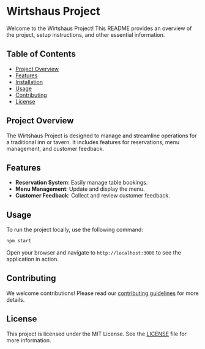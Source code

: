  # Wirtshaus Project

Welcome to the Wirtshaus Project! This README provides an overview of the project, setup instructions, and other essential information.

## Table of Contents
- [Project Overview](#project-overview)
- [Features](#features)
- [Installation](#installation)
- [Usage](#usage)
- [Contributing](#contributing)
- [License](#license)

## Project Overview
The Wirtshaus Project is designed to manage and streamline operations for a traditional inn or tavern. It includes features for reservations, menu management, and customer feedback.

## Features
- **Reservation System**: Easily manage table bookings.
- **Menu Management**: Update and display the menu.
- **Customer Feedback**: Collect and review customer feedback.



## Usage
To run the project locally, use the following command:
```sh
npm start
```
Open your browser and navigate to `http://localhost:3000` to see the application in action.

## Contributing
We welcome contributions! Please read our [contributing guidelines](CONTRIBUTING.md) for more details.

## License
This project is licensed under the MIT License. See the [LICENSE](LICENSE) file for more information.
